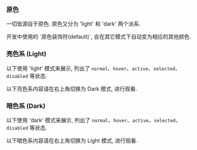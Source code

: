 
### 原色

一切皆源自于原色. 原色又分为 'light' 和 'dark' 两个派系.

<ot-notice>
开发中使用的 `原色装饰符(default)`, 会在其它模式下自动变为相应的其他颜色.
</ot-notice>

### 亮色系 (Light)

以下使用 'light' 模式来展示, 列出了 `normal`、`hover`、`active`、`selected`、`disabled` 等状态.

<ot-notice color="info">
以下亮色系内容请在右上角切换为 Dark 模式, 进行观看.
</ot-notice>

<ot-row-group>
    <ot-color-card :value="{
            'ot-color-light-background': true,
            'ot-color-light-font': true,
            'ot': true,
        }"
        name="Light Background" white-array black-array round>
    </ot-color-card>
    <ot-color-card :value="{
            'ot-color-light-background-normal': true,
            'ot': true,
        }"
        name="Light Background Normal" white-array black-array round>
    </ot-color-card>
    <ot-color-card :value="{
            'ot-color-light-background-hover': true,
            'ot-color-light-font': true,
            'ot': true,
        }"
        name="Light Background Hover" white-array black-array round>
    </ot-color-card>
    <ot-color-card :value="{
            'ot-color-light-background-active': true,
            'ot-color-light-font': true,
            'ot': true,
        }"
        name="Light Background Active" white-array black-array round>
    </ot-color-card>
    <ot-color-card :value="{
            'ot-color-light-background-selected': true,
            'ot': true,
            'ot-color-selected': true,
        }"
        name="Light Background Selected" white-array black-array round>
    </ot-color-card>
    <ot-color-card :value="{
            'ot-color-light-background-disabled': true,
            'ot-color-light-font': true,
            'ot': true,
            'disabled': true,
        }"
        name="Light Background Disabled" white-array black-array round>
    </ot-color-card>
</ot-row-group>



### 暗色系 (Dark)

以下使用 'dark' 模式来展示, 列出了 `normal`、`hover`、`active`、`selected`、`disabled` 等状态.

<ot-notice color="info">
以下暗色系内容请在右上角切换为 Light 模式, 进行观看.
</ot-notice>

<ot-row-group>
    <ot-color-card :value="{
            'ot-color-dark-background': true,
            'ot-color-dark-font': true,
            'ot': true,
        }"
        name="Dark Background" white-array black-array round>
    </ot-color-card>
    <ot-color-card :value="{
            'ot-color-dark-background-normal': true,
            'ot': true,
        }"
        name="Dark Background Normal" white-array black-array round>
    </ot-color-card>
    <ot-color-card :value="{
            'ot-color-dark-background-hover': true,
            'ot-color-dark-font': true,
            'ot': true,
        }"
        name="Dark Background Hover" white-array black-array round>
    </ot-color-card>
    <ot-color-card :value="{
            'ot-color-dark-background-active': true,
            'ot-color-dark-font': true,
            'ot': true,
        }"
        name="Dark Background Active" white-array black-array round>
    </ot-color-card>
    <ot-color-card :value="{
            'ot-color-dark-background-selected': true,
            'ot': true,
            'ot-color-selected': true,
        }"
        name="Dark Background Selected" white-array black-array round>
    </ot-color-card>
    <ot-color-card :value="{
            'ot-color-dark-background-disabled': true,
            'ot-color-dark-font': true,
            'ot': true,
            'disabled': true,
        }"
        name="Dark Background Disabled" white-array black-array round>
    </ot-color-card>
</ot-row-group>

